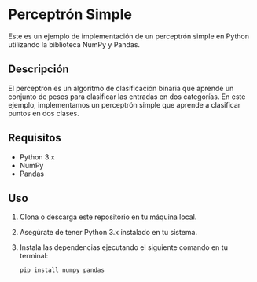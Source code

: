 # Perceptrón Simple

Este es un ejemplo de implementación de un perceptrón simple en Python utilizando la biblioteca NumPy y Pandas.

## Descripción

El perceptrón es un algoritmo de clasificación binaria que aprende un conjunto de pesos para clasificar las entradas en dos categorías. En este ejemplo, implementamos un perceptrón simple que aprende a clasificar puntos en dos clases.

## Requisitos

- Python 3.x
- NumPy
- Pandas

## Uso

1. Clona o descarga este repositorio en tu máquina local.
2. Asegúrate de tener Python 3.x instalado en tu sistema.
3. Instala las dependencias ejecutando el siguiente comando en tu terminal:
   
   ```bash
   pip install numpy pandas


